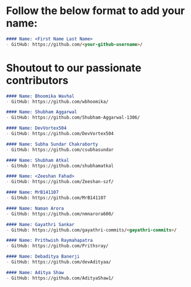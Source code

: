 # Follow the below format to add your name:

<!---copy from line 4 till line 7--->
```markdown
#### Name: <First Name Last Name>
- GitHub: https://github.com/<your-github-username>/
```

# Shoutout to our passionate contributors

```markdown
#### Name: Bhoomika Wavhal
- GitHub: https://github.com/wbhoomika/
```

```markdown
#### Name: Shubham Aggarwal
- GitHub: https://github.com/Shubham-Aggarwal-1306/
```

```markdown
#### Name: DevVortex504
- GitHub: https://github.com/DevVortex504
```

```markdown
#### Name: Subha Sundar Chakraborty
- GitHub: https://github.com/csubhasundar
```

```markdown
#### Name: Shubham Atkal
- GitHub: https://github.com/shubhamatkal
```

```markdown
#### Name: <Zeeshan Fahad>
- GitHub: https://github.com/Zeeshan-szf/
```

```markdown
#### Name: MrB141107
- GitHub: https://github.com/MrB141107
```

```markdown
#### Name: Naman Arora
- GitHub: https://github.com/nmnarora600/
```

```markdown
#### Name: Gayathri Sankar
- GitHub: https://github.com/gayathri-commits/<gayathri-commits>/
```

```markdown
#### Name: Prithwish Raymahapatra
- GitHub: https://github.com/Prithsray/
```
```markdown
#### Name: Debaditya Banerji
- GitHub: https://github.com/devAdityaa/
```

```markdown
#### Name: Aditya Shaw
- GitHub: https://github.com/AdityaShaw1/
```
